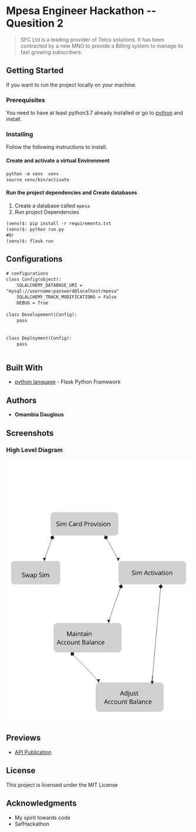 # Mpesa Engineer Hackathon -- Quesition 2
> SFC Ltd is a leading provider of Telco solutions. It has been contracted by a new MNO to provide a
Billing system to manage its fast growing subscribers.
## Getting Started
If you want to run the project locally on your machine.

### Prerequisites

You need to have at least python3.7 already installed or go to [python](https://python.org) and install.


### Installing

Follow the following instructions to install.
#### Create and activate a virtual Environment 

```
python -m venv  venv 
source venv/bin/activate
```
#### Run the project dependencies and Create databases
1. Create a database called ```mpesa```
2. Run project Dependencies
```
(venv)$: pip install -r requirements.txt
(venv)$: python run.py  
#Or
(venv)$: flask run
```
## Configurations
```
# configurations 
class Config(object):
    SQLALCHEMY_DATABASE_URI = "mysql://username:password@localhost/mpesa"
    SQLALCHEMY_TRACK_MODIFICATIONS = False 
    DEBUG = True

class Developement(Config):
    pass 


class Deployment(Config):
    pass
    
```

## Built With

* [python language](http://flask.pocoo.org/) - Flask Python Framework

## Authors

* **Omambia Dauglous** 
## Screenshots
### High Level Diagram 
 ![Panel](diagram-flow.png)
## Previews 
* [API Publication ](https://web.postman.co/collections/7074539-b0e7f925-f4f1-4f35-8e85-967987b26934?version=latest&workspace=1f3376fb-9638-4485-870f-d120280c07c8)
## License

This project is licensed under the MIT License
## Acknowledgments

* My spirit towards code
* SafHackathon